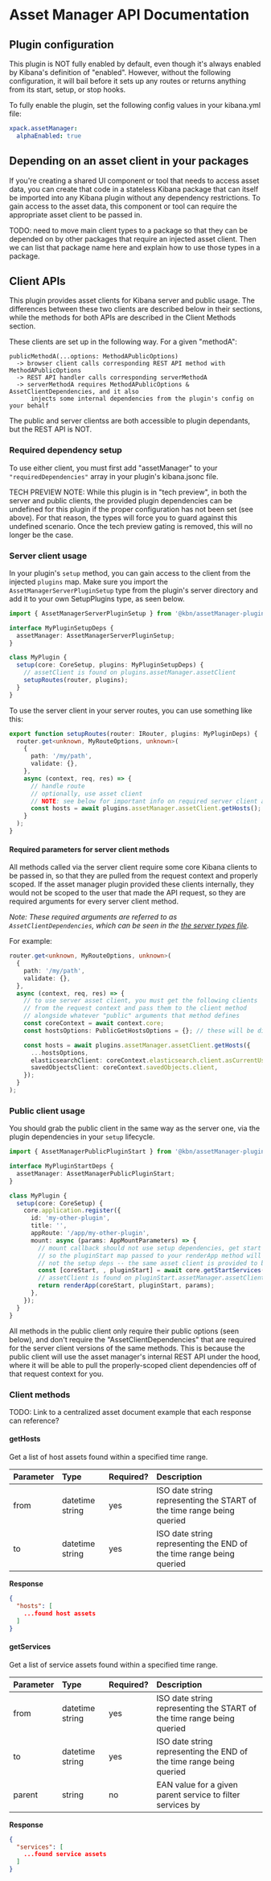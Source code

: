 # Asset Manager API Documentation

## Plugin configuration

This plugin is NOT fully enabled by default, even though it's always enabled
by Kibana's definition of "enabled". However, without the following configuration,
it will bail before it sets up any routes or returns anything from its
start, setup, or stop hooks.

To fully enable the plugin, set the following config values in your kibana.yml file:

```yaml
xpack.assetManager:
  alphaEnabled: true
```

## Depending on an asset client in your packages

If you're creating a shared UI component or tool that needs to access asset data, you
can create that code in a stateless Kibana package that can itself be imported into
any Kibana plugin without any dependency restrictions. To gain access to the asset data,
this component or tool can require the appropriate asset client to be passed in.

TODO: need to move main client types to a package so that they can be depended on by
other packages that require an injected asset client. Then we can list that package name
here and explain how to use those types in a package.

## Client APIs

This plugin provides asset clients for Kibana server and public usage. The differences between these
two clients are described below in their sections, while the methods for both APIs are described
in the Client Methods section.

These clients are set up in the following way. For a given "methodA":

```
publicMethodA(...options: MethodAPublicOptions)
  -> browser client calls corresponding REST API method with MethodAPublicOptions
  -> REST API handler calls corresponding serverMethodA
  -> serverMethodA requires MethodAPublicOptions & AssetClientDependencies, and it also
      injects some internal dependencies from the plugin's config on your behalf
```

The public and server clientss are both accessible to plugin dependants, but the REST API is NOT.

### Required dependency setup

To use either client, you must first add "assetManager" to your `"requiredDependencies"` array
in your plugin's kibana.jsonc file.

TECH PREVIEW NOTE: While this plugin is in "tech preview", in both the server and public clients,
the provided plugin dependencies can be undefined for this plugin if the proper configuration
has not been set (see above). For that reason, the types will force you to guard against this
undefined scenario. Once the tech preview gating is removed, this will no longer be the case.

### Server client usage

In your plugin's `setup` method, you can gain access to the client from the injected `plugins` map.
Make sure you import the `AssetManagerServerPluginSetup` type from the plugin's server
directory and add it to your own SetupPlugins type, as seen below.

```ts
import { AssetManagerServerPluginSetup } from '@kbn/assetManager-plugin/server';

interface MyPluginSetupDeps {
  assetManager: AssetManagerServerPluginSetup;
}

class MyPlugin {
  setup(core: CoreSetup, plugins: MyPluginSetupDeps) {
    // assetClient is found on plugins.assetManager.assetClient
    setupRoutes(router, plugins);
  }
}
```

To use the server client in your server routes, you can use something like this:

```ts
export function setupRoutes(router: IRouter, plugins: MyPluginDeps) {
  router.get<unknown, MyRouteOptions, unknown>(
    {
      path: '/my/path',
      validate: {},
    },
    async (context, req, res) => {
      // handle route
      // optionally, use asset client
      // NOTE: see below for important info on required server client args
      const hosts = await plugins.assetManager.assetClient.getHosts();
    }
  );
}
```

#### Required parameters for server client methods

All methods called via the server client require some core Kibana clients to be passed in,
so that they are pulled from the request context and properly scoped. If the asset manager
plugin provided these clients internally, they would not be scoped to the user that made
the API request, so they are required arguments for every server client method.

_Note: These required arguments are referred to as `AssetClientDependencies`, which can be
seen in the [the server types file](../server/types.ts)._

For example:

```ts
router.get<unknown, MyRouteOptions, unknown>(
  {
    path: '/my/path',
    validate: {},
  },
  async (context, req, res) => {
    // to use server asset client, you must get the following clients
    // from the request context and pass them to the client method
    // alongside whatever "public" arguments that method defines
    const coreContext = await context.core;
    const hostsOptions: PublicGetHostsOptions = {}; // these will be different for each method

    const hosts = await plugins.assetManager.assetClient.getHosts({
      ...hostsOptions,
      elasticsearchClient: coreContext.elasticsearch.client.asCurrentUser,
      savedObjectsClient: coreContext.savedObjects.client,
    });
  }
);
```

### Public client usage

You should grab the public client in the same way as the server one, via the plugin dependencies
in your `setup` lifecycle.

```ts
import { AssetManagerPublicPluginStart } from '@kbn/assetManager-plugin/public';

interface MyPluginStartDeps {
  assetManager: AssetManagerPublicPluginStart;
}

class MyPlugin {
  setup(core: CoreSetup) {
    core.application.register({
      id: 'my-other-plugin',
      title: '',
      appRoute: '/app/my-other-plugin',
      mount: async (params: AppMountParameters) => {
        // mount callback should not use setup dependencies, get start dependencies instead
        // so the pluginStart map passed to your renderApp method will be the start deps,
        // not the setup deps -- the same asset client is provided to both setup and start in public
        const [coreStart, , pluginStart] = await core.getStartServices();
        // assetClient is found on pluginStart.assetManager.assetClient
        return renderApp(coreStart, pluginStart, params);
      },
    });
  }
}
```

All methods in the public client only require their public options (seen below), and don't require
the "AssetClientDependencies" that are required for the server client versions of the same methods.
This is because the public client will use the asset manager's internal REST API under the hood, where
it will be able to pull the properly-scoped client dependencies off of that request context for you.

### Client methods

TODO: Link to a centralized asset document example that each response can reference?

#### getHosts

Get a list of host assets found within a specified time range.

| Parameter | Type            | Required? | Description                                                            |
| :-------- | :-------------- | :-------- | :--------------------------------------------------------------------- |
| from      | datetime string | yes       | ISO date string representing the START of the time range being queried |
| to        | datetime string | yes       | ISO date string representing the END of the time range being queried   |

**Response**

```json
{
  "hosts": [
    ...found host assets
  ]
}
```

#### getServices

Get a list of service assets found within a specified time range.

| Parameter | Type            | Required? | Description                                                            |
| :-------- | :-------------- | :-------- | :--------------------------------------------------------------------- |
| from      | datetime string | yes       | ISO date string representing the START of the time range being queried |
| to        | datetime string | yes       | ISO date string representing the END of the time range being queried   |
| parent    | string          | no        | EAN value for a given parent service to filter services by             |

**Response**

```json
{
  "services": [
    ...found service assets
  ]
}
```
